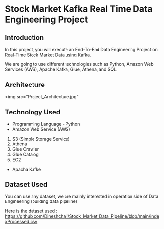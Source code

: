 # Stock Market Kafka Real Time Data Engineering Project

## Introduction 
In this project, you will execute an End-To-End Data Engineering Project on Real-Time Stock Market Data using Kafka.

We are going to use different technologies such as Python, Amazon Web Services (AWS), Apache Kafka, Glue, Athena, and SQL.

## Architecture 
<img src="Project_Architecture.jpg"

## Technology Used
- Programming Language - Python
- Amazon Web Service (AWS)
1. S3 (Simple Storage Service)
2. Athena
3. Glue Crawler
4. Glue Catalog
5. EC2
- Apacha Kafke

## Dataset Used
You can use any dataset, we are mainly interested in operation side of Data Engineering (building data pipeline) 

Here is the dataset used : https://github.com/Dineshchali/Stock_Market_Data_Pipeline/blob/main/indexProcessed.csv



